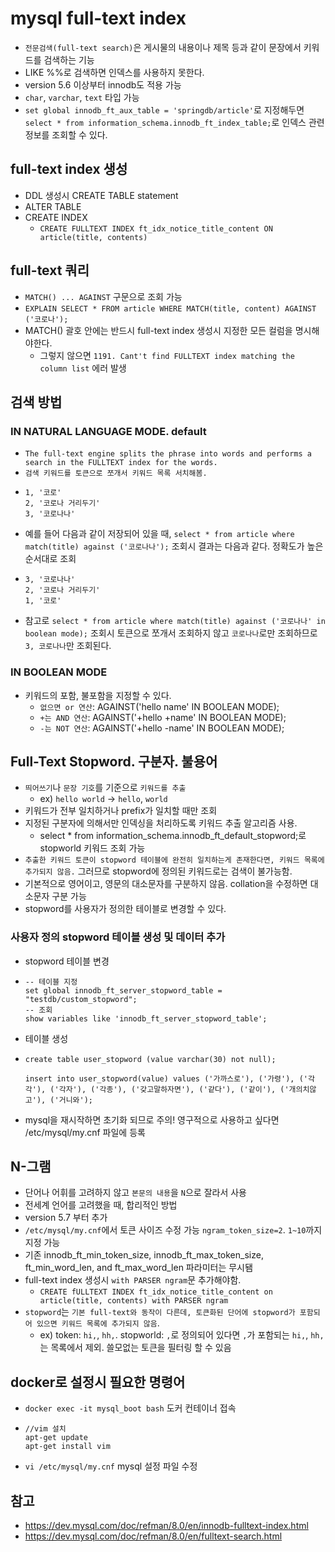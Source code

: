 # mysql full-text index
- `전문검색(full-text search)`은 게시물의 내용이나 제목 등과 같이 문장에서 키워드를 검색하는 기능
- LIKE %%로 검색하면 인덱스를 사용하지 못한다. 
- version 5.6 이상부터 innodb도 적용 가능 
- `char`, `varchar`, `text` 타입 가능
- `set global innodb_ft_aux_table = 'springdb/article'`로 지정해두면 `select * from information_schema.innodb_ft_index_table;`로 인덱스 관련 정보를 조회할 수 있다.  


## full-text index 생성 
- DDL 생성시 CREATE TABLE statement 
- ALTER TABLE
- CREATE INDEX
  + `CREATE FULLTEXT INDEX ft_idx_notice_title_content ON article(title, contents)`

## full-text 쿼리 
- `MATCH() ... AGAINST` 구문으로 조회 가능
- `EXPLAIN SELECT * FROM article WHERE MATCH(title, content) AGAINST ('코로나');`
- MATCH() 괄호 안에는 반드시 full-text index 생성시 지정한 모든 컬럼을 명시해야한다.  
  + 그렇지 않으면 `1191. Cant't find FULLTEXT index matching the column list` 에러 발생  

## 검색 방법 
### IN NATURAL LANGUAGE MODE. default 
- `The full-text engine splits the phrase into words and performs a search in the FULLTEXT index for the words.`
- `검색 키워드를 토큰으로 쪼개서 키워드 목록 서치해봄.`
- ```
  1, '코로'
  2, '코로나 거리두기'
  3, '코로나나'
  ```
- 예를 들어 다음과 같이 저장되어 있을 때, `select * from article where match(title) against ('코로나나');` 조회시 결과는 다음과 같다. 정확도가 높은 순서대로 조회 
- ```mysql
  3, '코로나나'
  2, '코로나 거리두기'
  1, '코로'
  ```
- 참고로 `select * from article where match(title) against ('코로나나' in boolean mode);` 조회시 토큰으로 쪼개서 조회하지 않고 `코로나나`로만 조회하므로 `3, 코로나나`만 조회된다. 

### IN BOOLEAN MODE
- 키워드의 포함, 불포함을 지정할 수 있다.
  + `없으면 or 연산`:  AGAINST('hello name' IN BOOLEAN MODE);
  + `+는 AND 연산`:  AGAINST('+hello +name' IN BOOLEAN MODE);
  + `-는 NOT 연산`:  AGAINST('+hello -name' IN BOOLEAN MODE);
  
## Full-Text Stopword. 구분자. 불용어 
- `띄어쓰기`나 `문장 기호`를 기준으로 `키워드를 추출`
  + ex) `hello world` -> `hello`, `world`
- 키워드가 전부 일치하거나 prefix가 일치할 때만 조회 
- 지정된 구분자에 의해서만 인덱싱을 처리하도록 키워드 추출 알고리즘 사용.
  + select * from information_schema.innodb_ft_default_stopword;로 stopworld 키워드 조회 가능 
- `추출한 키워드 토큰이 stopword 테이블에 완전히 일치하는게 존재한다면, 키워드 목록에 추가되지 않음.` 그러므로 stopword에 정의된 키워드로는 검색이 불가능함. 
- 기본적으로 영어이고, 영문의 대소문자를 구분하지 않음. collation을 수정하면 대소문자 구분 가능 
- stopword를 사용자가 정의한 테이블로 변경할 수 있다.

### 사용자 정의 stopword 테이블 생성 및 데이터 추가 
- stopword 테이블 변경 
- ```mysql
  -- 테이블 지정
  set global innodb_ft_server_stopword_table = "testdb/custom_stopword";
  -- 조회 
  show variables like 'innodb_ft_server_stopword_table';
  ```
- 테이블 생성 
- ```mysql
  create table user_stopword (value varchar(30) not null);
  
  insert into user_stopword(value) values ('가까스로'), ('가령'), ('각각'), ('각자'), ('각종'), ('갖고말하자면'), ('같다'), ('같이'), ('개의치않고'), ('거니와');
  ```
- mysql을 재시작하면 초기화 되므로 주의! 영구적으로 사용하고 싶다면 /etc/mysql/my.cnf 파일에 등록 

## N-그램 
- 단어나 어휘를 고려하지 않고 `본문의 내용`을 `N`으로 잘라서 사용 
- 전세계 언어를 고려했을 때, 합리적인 방법
- version 5.7 부터 추가 
- `/etc/mysql/my.cnf`에서 토큰 사이즈 수정 가능 `ngram_token_size=2`. `1~10`까지 지정 가능  
- 기존 innodb_ft_min_token_size, innodb_ft_max_token_size, ft_min_word_len, and ft_max_word_len 파라미터는 무시됌 
- full-text index 생성시 `with PARSER ngram`문 추가해야함. 
  + `CREATE fULLTEXT INDEX ft_idx_notice_title_content on article(title, contents) with PARSER ngram`
- `stopword`는 `기본 full-text와 동작이 다른데, 토큰화된 단어에 stopword가 포함되어 있으면 키워드 목록에 추가되지 않음`.
  + ex) token: `hi,`, `hh,`. stopworld: `,`로 정의되어 있다면 `,`가 포함되는 `hi,`, `hh,`는 목록에서 제외. 쓸모없는 토큰을 필터링 할 수 있음  


## docker로 설정시 필요한 명령어 
- `docker exec -it mysql_boot bash` 도커 컨테이너 접속
- ```
  //vim 설치
  apt-get update
  apt-get install vim
  ```
- `vi /etc/mysql/my.cnf` mysql 설정 파일 수정
  
## 참고  
- https://dev.mysql.com/doc/refman/8.0/en/innodb-fulltext-index.html
- https://dev.mysql.com/doc/refman/8.0/en/fulltext-search.html



